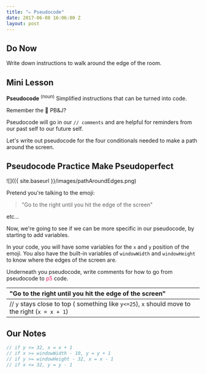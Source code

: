 ```yaml
---
title: "✏️ Pseudocode"
date: 2017-06-08 16:06:00 Z
layout: post
---
```


## Do Now
Write down instructions to walk around the edge of the room.

## Mini Lesson
**Pseudocode** <sup>(noun)</sup> Simplified instructions that can be turned into code.

Remember the 🍞 PB&J?

Pseudocode will go in our `// comments` and are helpful for reminders from our past self to our future self.

Let's write out pseudocode for the four conditionals needed to make a path around the screen.

## Pseudocode Practice Make Pseudoperfect

![]({{ site.baseurl }}/images/pathAroundEdges.png)

Pretend you're talking to the emoji:

> "Go to the right until you hit the edge of the screen"

etc...

Now, we're going to see if we can be more specific in our pseudocode, by starting to add variables.

In your code, you will have some variables for the `x` and `y` position of the emoji. You also have the built-in variables of `windowWidth` and `windowHeight` to know where the edges of the screen are.

Underneath you pseudocode, write comments for how to go from pseudocode to <span style="color: #ED1F5E">p5</span> code.

| "Go to the right until you hit the edge of the screen"                                                                                      |
|:--------------------------------------------------------------------------------------------------------------------------------------------|
| // <code>y</code> stays close to top ( something like <code>y<=25</code>), <code>x</code> should move to the right (<code>x = x + 1</code>) |

## Our Notes

```js
// if y <= 32, x = x + 1
// if x >= windowWidth - 10, y = y + 1
// if y >= windowHeight - 32, x = x - 1
// if x <= 32, y = y - 1
```
